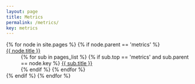 ```yaml
---
layout: page
title: Metrics
permalink: /metrics/
key: metrics
---
```


<dl>
{% for node in site.pages %}
    {% if node.parent == 'metrics' %}
    <dt>
        <a href="{{ node.url | relative_url }}">{{ node.title }}</a>
    </dt>
    <dd>
    {% for sub in pages_list %}
        {% if sub.top == 'metrics' and sub.parent == node.key %}
            <a href="{{ sub.url | relative_url }}">{{ sub.title }}</a>
            <br>
        {% endif %}
    {% endfor %}
    </dd>
    {% endif %}
{% endfor %}
</dl>
